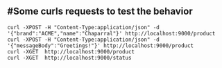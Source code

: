 #Some curls requests to test the behavior
----------------------------------------
```
curl -XPOST -H "Content-Type:application/json" -d '{"brand":"ACME","name":"Chaparral"}' http://localhost:9000/product
curl -XPOST -H "Content-Type:application/json" -d '{"messageBody":"Greetings!"}' http://localhost:9000/product
curl -XGET  http://localhost:9000/product
curl -XGET  http://localhost:9000/status
```